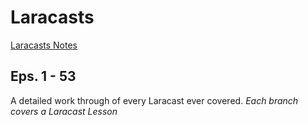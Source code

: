 Laracasts
=========
[Laracasts Notes](https://github.com/KLVTZ/laracasts_notes)

Eps. 1 - 53
-----------

A detailed work through of every Laracast ever covered.
*Each branch covers a Laracast Lesson*



